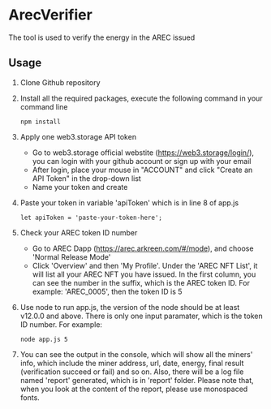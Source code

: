 # ArecVerifier
The tool is used to verify the energy in the AREC issued
## Usage
1. Clone Github repository
2. Install all the required packages, execute the following command in your command line
   ```
   npm install
   ```
3. Apply one web3.storage API token
	- Go to web3.storage official webstite (https://web3.storage/login/), you can login with your github account or sign up with your email
	- After login, place your mouse in "ACCOUNT" and click "Create an API Token" in the drop-down list
	- Name your token and create
4. Paste your token in variable 'apiToken' which is in line 8 of app.js
   ```
   let apiToken = 'paste-your-token-here';
   ```
5. Check your AREC token ID number
   - Go to AREC Dapp (https://arec.arkreen.com/#/mode), and choose 'Normal Release Mode'
   - Click 'Overview' and then 'My Profile'. Under the 'AREC NFT List', it will list all your AREC NFT you have issued. In the first column, you can see the number in the suffix, which is the AREC token ID. For example: 'AREC_0005', then the token ID is 5

6. Use node to run app.js, the version of the node should be at least v12.0.0 and above. There is only one input paramater, which is the token ID number. For example:
  
   ```
   node app.js 5
   ```
7. You can see the output in the console, which will show all the miners' info, which include the miner address, url, date, energy, final result (verification succeed or fail) and so on. Also, there will be a log file named 'report' generated, which is in 'report' folder. Please note that, when you look at the content of the report, please use monospaced fonts.
   
   

